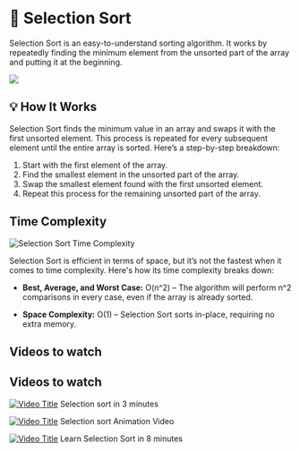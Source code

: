 # 🚀 Selection Sort

Selection Sort is an easy-to-understand sorting algorithm. It works by repeatedly finding the minimum element from the unsorted part of the array and putting it at the beginning.

<img src="https://www.programiz.com/sites/tutorial2program/files/Selection-sort-0.png">

## 💡 How It Works

Selection Sort finds the minimum value in an array and swaps it with the first unsorted element. This process is repeated for every subsequent element until the entire array is sorted. Here’s a step-by-step breakdown:

1. Start with the first element of the array.
2. Find the smallest element in the unsorted part of the array.
3. Swap the smallest element found with the first unsorted element.
4. Repeat this process for the remaining unsorted part of the array.

## Time Complexity

![Selection Sort Time Complexity](https://media.licdn.com/dms/image/v2/D4E12AQEvsKZNftrL5w/article-cover_image-shrink_720_1280/article-cover_image-shrink_720_1280/0/1734702748422?e=2147483647&v=beta&t=Mp0AfdcOaVE6TQlsFmj-CIw9i9C0hXvAWk61IYqeH9w)

Selection Sort is efficient in terms of space, but it’s not the fastest when it comes to time complexity. Here's how its time complexity breaks down:

- **Best, Average, and Worst Case:** O(n^2) – The algorithm will perform n^2 comparisons in every case, even if the array is already sorted.
  
- **Space Complexity:** O(1) – Selection Sort sorts in-place, requiring no extra memory.


## Videos to watch 

## Videos to watch 

[![Video Title](https://img.youtube.com/vi/g-PGLbMth_g/0.jpg)](https://www.youtube.com/watch?v=g-PGLbMth_g)
Selection sort in 3 minutes

[![Video Title](https://img.youtube.com/vi/tZ-HrEDgTQk/0.jpg)](https://www.youtube.com/watch?v=tZ-HrEDgTQk)
Selection sort Animation Video

[![Video Title](https://img.youtube.com/vi/EwjnF7rFLns/0.jpg)](https://www.youtube.com/watch?v=EwjnF7rFLns)
Learn Selection Sort in 8 minutes

